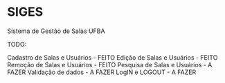 # SIGES
Sistema de Gestão de Salas UFBA

TODO:

Cadastro de Salas e Usuários - FEITO
Edição de Salas e Usuários - FEITO
Remoção de Salas e Usuários - FEITO
Pesquisa de Salas e Usuários - A FAZER
Validação de dados - A FAZER
LogIN e LOGOUT - A FAZER

